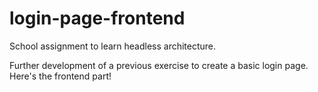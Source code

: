 # login-page-frontend
School assignment to learn headless architecture. 

Further development of a previous exercise to create a basic login page.
Here's the frontend part!
